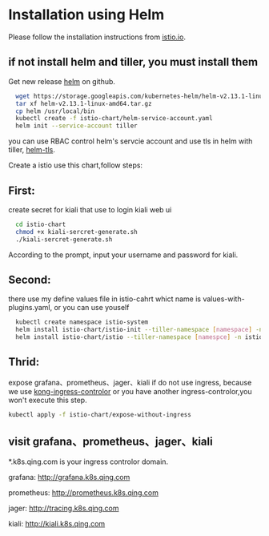 # Installation using Helm

Please follow the installation instructions from [istio.io](https://istio.io/docs/setup/kubernetes/helm-install.html).

## if not install helm and tiller, you must install them

Get new release [helm](https://github.com/helm/helm/releases) on github. 


```bash
  wget https://storage.googleapis.com/kubernetes-helm/helm-v2.13.1-linux-amd64.tar.gz 
  tar xf helm-v2.13.1-linux-amd64.tar.gz 
  cp helm /usr/local/bin 
  kubectl create -f istio-chart/helm-service-account.yaml 
  helm init --service-account tiller
```
you can use RBAC control helm's servcie account and use tls in helm with tiller, [helm-tls](https://helm.sh/docs/using_helm/#using-ssl-between-helm-and-tiller).

Create a istio use this chart,follow steps:

## First:

  create secret for kiali  that use to login kiali web ui

```bash
  cd istio-chart
  chmod +x kiali-sercret-generate.sh
  ./kiali-sercret-generate.sh
```
According to the prompt, input your username and password for kiali.

## Second:

  there use my define values file in istio-cahrt whict name is values-with-plugins.yaml, or you can use youself

```bash
  kubectl create namespace istio-system
  helm install istio-chart/istio-init --tiller-namespace [namespace] -n istio-init --namespace istio-system -f istio-chart/istio-init/values.yaml -f istio-chart/istio-init_values-cert.yaml
  helm install istio-chart/istio --tiller-namespace [namespce] -n istio --namespace istio-system -f istio-chart/istio/values.yaml -f istio-cahrt/istio_values-with-plugins.yaml
```

## Thrid:

   expose grafana、prometheus、jager、kiali if do not use ingress, because we use [kong-ingress-controlor](https://github.com/cuishuaigit/k8s-kong) or you have another 
   ingress-controlor,you won't execute this step.

   ```bash
   kubectl apply -f istio-chart/expose-without-ingress

   ```
## visit grafana、prometheus、jager、kiali
   *.k8s.qing.com is your ingress controlor domain.

  grafana: http://grafana.k8s.qing.com

  prometheus: http://prometheus.k8s.qing.com 

  jager: http://tracing.k8s.qing.com

  kiali: http://kiali.k8s.qing.com
